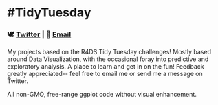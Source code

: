 # \#TidyTuesday
### 🕊️ [Twitter](https://twitter.com/cuturic_m) | 📮 [Email](mailto:malencuturic@gmail.com)
My projects based on the R4DS Tidy Tuesday challenges! 
Mostly based around Data Visualization, with the occasional foray into predictive and exploratory analysis. A place to learn and get in on the fun!
Feedback greatly appreciated-- feel free to email me or send me a message on Twitter.

All non-GMO, free-range ggplot code without visual enhancement.
